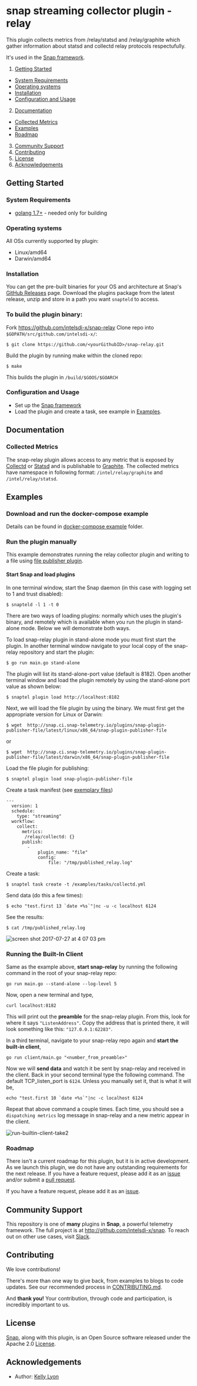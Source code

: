 <!-- 
# Check metric types collected in plugin description
# Check description of the plugin
# Check description of metrics collected
# TODO: Add info on loading a stand-alone plugin in snap/README.md#examples
# Run pluginsync -> Will add CONTRIBUTING.md and makefile and travis build status (?)-->

# snap streaming collector plugin - relay

This plugin collects metrics from /relay/statsd and /relay/graphite which gather information about statsd and collectd relay protocols respectufully.  

It's used in the [Snap framework](https://github.com/intelsdi-x/snap).

1. [Getting Started](#getting-started)
  * [System Requirements](#system-requirements)
  * [Operating systems](#operating-systems)
  * [Installation](#installation)
  * [Configuration and Usage](#configuration-and-usage)
2. [Documentation](#documentation)
  * [Collected Metrics](#collected-metrics)
  * [Examples](#examples)
  * [Roadmap](#roadmap)
3. [Community Support](#community-support)
4. [Contributing](#contributing)
5. [License](#license-and-authors)
6. [Acknowledgements](#acknowledgements)

## Getting Started
### System Requirements
* [golang 1.7+](https://golang.org/dl/) - needed only for building

### Operating systems
All OSs currently supported by plugin:
* Linux/amd64
* Darwin/amd64

### Installation
You can get the pre-built binaries for your OS and architecture at Snap's [GitHub Releases](https://github.com/intelsdi-x/snap/releases) page. Download the plugins package from the latest release, unzip and store in a path you want `snapteld` to access.

### To build the plugin binary:
Fork https://github.com/intelsdi-x/snap-relay
Clone repo into `$GOPATH/src/github.com/intelsdi-x/`:

```
$ git clone https://github.com/<yourGithubID>/snap-relay.git
```

Build the plugin by running make within the cloned repo:
```
$ make
```
This builds the plugin in `/build/$GOOS/$GOARCH`

### Configuration and Usage
* Set up the [Snap framework](https://github.com/intelsdi-x/snap/blob/master/README.md#getting-started)
* Load the plugin and create a task, see example in [Examples](https://github.com/intelsdi-x/snap-relay/blob/master/README.md#examples).

## Documentation
### Collected Metrics
The snap-relay plugin allows access to any metric that is exposed by [Collectd](https://collectd.org/) or [Statsd](https://github.com/etsy/statsd) and is publishable to [Graphite](https://graphiteapp.org/). The collected metrics have namespace in following format: `/intel/relay/graphite` and `/intel/relay/statsd`.


## Examples
### Download and run the docker-compose example

Details can be found in [docker-compose example](/examples/docker-example/) folder.


### Run the plugin manually
This example demonstrates running the relay collector plugin and writing to a file using [file publisher plugin](https://github.com/intelsdi-x/snap-plugin-publisher-file).

#### Start Snap and load plugins
In one terminal window, start the Snap daemon (in this case with logging set to 1 and trust disabled):
```
$ snapteld -l 1 -t 0
```

There are two ways of loading plugins: normally which uses the plugin's binary, and remotely which is available when you run the plugin in stand-alone mode. Below we will demonstrate both ways. 

To load snap-relay plugin in stand-alone mode you must first start the plugin. In another terminal window navigate to your local copy of the snap-relay repository and start the plugin:

```
$ go run main.go stand-alone
```

The plugin will list its stand-alone-port value (default is 8182). Open another terminal window and load the plugin remotely by using the stand-alone port value as shown below:
```
$ snaptel plugin load http://localhost:8182
```

Next, we will load the file plugin by using the binary. We must first get the appropriate version for Linux or Darwin:
```
$ wget  http://snap.ci.snap-telemetry.io/plugins/snap-plugin-publisher-file/latest/linux/x86_64/snap-plugin-publisher-file
```
or
```
$ wget  http://snap.ci.snap-telemetry.io/plugins/snap-plugin-publisher-file/latest/darwin/x86_64/snap-plugin-publisher-file
```
Load the file plugin for publishing:
```
$ snaptel plugin load snap-plugin-publisher-file
```

Create a task manifest (see [exemplary files](/examples/tasks/))
```
---
  version: 1
  schedule:
    type: "streaming"
  workflow:
    collect:
      metrics:
       /relay/collectd: {}
      publish:
        -
            plugin_name: "file"
            config:
                file: "/tmp/published_relay.log"
```

Create a task:
```
$ snaptel task create -t /examples/tasks/collectd.yml
```

Send data (do this a few times):
```
$ echo "test.first 13 `date +%s`"|nc -u -c localhost 6124
```

See the results:
```
$ cat /tmp/published_relay.log
```
![screen shot 2017-07-27 at 4 07 03 pm](https://user-images.githubusercontent.com/21182867/28695723-d4b6cc66-72e5-11e7-9057-0c8a2690df80.png)

### Running the Built-In Client

Same as the example above, **start snap-relay** by running the following command in the root of your snap-relay repo:
```
go run main.go --stand-alone --log-level 5
```

Now, open a new terminal and type,
```
curl localhost:8182
```
This will print out the **preamble** for the snap-relay plugin. From this, look for where it says `"ListenAddress"`. Copy the address that is printed there, it will look something like this: `"127.0.0.1:62283"`.

In a third terminal, navigate to your snap-relay repo again and **start the built-in client**,
```
go run client/main.go "<number_from_preamble>"
```

Now we will **send data** and watch it be sent by snap-relay and received in the client. Back in your second terminal type the following command. The default TCP_listen_port is `6124`. Unless you manually set it, that is what it will be,  
```
echo "test.first 10 `date +%s`"|nc -c localhost 6124
```

Repeat that above command a couple times. Each time, you should see a `dispatching metrics` log message in snap-relay and a new metric appear in the client. 

![run-builtin-client-take2](https://user-images.githubusercontent.com/21182867/28794816-86d6a692-75ec-11e7-8cb0-0b5f44c29e62.gif)

### Roadmap
There isn't a current roadmap for this plugin, but it is in active development. As we launch this plugin, we do not have any outstanding requirements for the next release. If you have a feature request, please add it as an [issue](https://github.com/intelsdi-x/snap-relay/issues/new) and/or submit a [pull request](https://github.com/intelsdi-x/snap-relay/pulls).

If you have a feature request, please add it as an [issue](https://github.com/intelsdi-x/snap-relay/issues).

## Community Support
This repository is one of **many** plugins in **Snap**, a powerful telemetry framework. The full project is at http://github.com/intelsdi-x/snap.
To reach out on other use cases, visit [Slack](http://slack.snap-telemetry.io).

## Contributing
We love contributions!

There's more than one way to give back, from examples to blogs to code updates. See our recommended process in [CONTRIBUTING.md](CONTRIBUTING.md).

And **thank you!** Your contribution, through code and participation, is incredibly important to us.

## License
[Snap](https://github.com/intelsdi-x/snap), along with this plugin, is an Open Source software released under the Apache 2.0 [License](LICENSE).

## Acknowledgements
* Author: [Kelly Lyon](https://github.com/kjlyon)